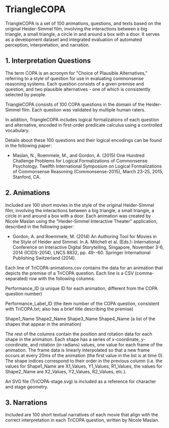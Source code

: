 TriangleCOPA
============
TriangleCOPA is a set of 100 animations, questions, and texts based on the original Heider-Simmel film, involving the interactions between a big triangle, a small triangle, a circle in and around a box with a door. It serves as a development dataset and integrated evaluation of automated perception, interpretation, and narration. 

## 1. Interpretation Questions

The term COPA is an acronym for "Choice of Plausible Alternatives," referring to a style of question for use in evaluating commonsense reasoning systems. Each question consists of a given premise and question, and two plausible alternatives - one of which is consistently selected by people. 

TriangleCOPA consists of 100 COPA questions in the domain of the Heider-Simmel film. Each question was validated by multiple human raters.

In addition, TriangleCOPA includes logical formalizations of each question and alternative, encoded in first-order predicate calculus using a controlled vocabulary. 

Details about these 100 questions and their logical encodings can be found in the following paper:

* Maslan, N., Roemmele, M., and Gordon, A. (2015) One Hundred Challenge Problems for Logical Formalizations of Commonsense Psychology. Twelfth International Symposium on Logical Formalizations of Commonsense Reasoning (Commonsense-2015), March 23-25, 2015, Stanford, CA.

## 2. Animations

Included are 100 short movies in the style of the original Heider-Simmel film, involving the interactions between a big triangle, a small triangle, a circle in and around a box with a door. Each animation was created by Nicole Maslan using the "Heider-Simmel Interactive Theater" application, described in the following paper:

* Gordon, A. and Roemmele, M. (2014) An Authoring Tool for Movies in the Style of Heider and Simmel. In A. Mitchell et al. (Eds.): International Conference on Interactive Digital Storytelling, Singapore, November 3-6, 2014 (ICIDS-2014), LNCS 8832, pp. 49--60. Springer International Publishing Switzerland (2014).
 
Each line of TriCOPA-animations.csv contains the data for an animation that depicts the premise of a TriCOPA question. Each line is a CSV (comma-separated) row with the following columns:

Performance_ID (a unique ID for each animation, different from the COPA question number)

Performance_Label_ID (the item number of the COPA question, consistent with TriCOPA.txt; also has a brief title describing the premise)

Shape1_Name Shape2_Name Shape3_Name Shape4_Name	(a list of the shapes that appear in the animation)

The rest of the columns contain the position and rotation data for each shape in the animation. Each shape has a series of x-coordinate, y-coordinate, and rotation (in radians) values, one value for each frame of the animation. The frame data is linearly interpolated so that a new frame occurs at every 20ms of the animation (the first value in the list is at time 0). The shape indices correspond to their order in the previous column (i.e. the values for Shape1_Name are X1_Values, Y1_Values, R1_Values, the values for Shape2_Name are X2_Values, Y2_Values, R2_Values, etc.).

An SVG file (TriCOPA-stage.svg) is included as a reference for character and stage geometry.

## 3. Narrations

Included are 100 short textual narratives of each movie that align with the correct interpretation in each TriCOPA question, written by Nicole Maslan.
